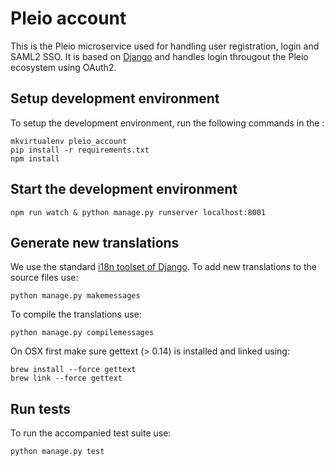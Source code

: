 # Pleio account
This is the Pleio microservice used for handling user registration, login and SAML2 SSO. It is based on [Django](https://www.djangoproject.com/) and handles login througout the Pleio ecosystem using OAuth2.

## Setup development environment
To setup the development environment, run the following commands in the :

    mkvirtualenv pleio_account
    pip install -r requirements.txt
    npm install

## Start the development environment

    npm run watch & python manage.py runserver localhost:8001

## Generate new translations
We use the standard [i18n toolset of Django](https://docs.djangoproject.com/en/1.10/topics/i18n/). To add new translations to the source files use:

    python manage.py makemessages

To compile the translations use:

    python manage.py compilemessages

On OSX first make sure gettext (> 0.14) is installed and linked using:

    brew install --force gettext
    brew link --force gettext

## Run tests
To run the accompanied test suite use:

    python manage.py test